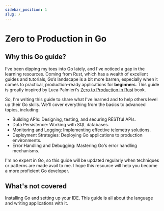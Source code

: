 ```yaml
---
sidebar_position: 1
slug: /
---
```


# Zero to Production in Go

## Why this Go guide?

I’ve been dipping my toes into Go lately, and I've noticed a gap in the learning resources. Coming from Rust, which has a wealth of excellent guides and tutorials, Go’s landscape is a bit more barren, especially when it comes to practical, production-ready applications for **beginners**. This guide is greatly inspired by Luca Palmieri's [Zero to Production in Rust](https://www.zero2prod.com) book.

So, I'm writing this guide to share what I've learned and to help others level up their Go skills. We'll cover everything from the basics to advanced topics, including:

* Building APIs: Designing, testing, and securing RESTful APIs.
* Data Persistence: Working with SQL databases.
* Monitoring and Logging: Implementing effective telemetry solutions.
* Deployment Strategies: Deploying Go applications to production environments.
* Error Handling and Debugging: Mastering Go's error handling mechanisms.

I'm no expert in Go, so this guide will be updated regularly when techniques or patterns are made avail to me. I hope this resource will help you become a more proficient Go developer.

## What's not covered

Installing Go and setting up your IDE. This guide is all about the language and writing applications with it.